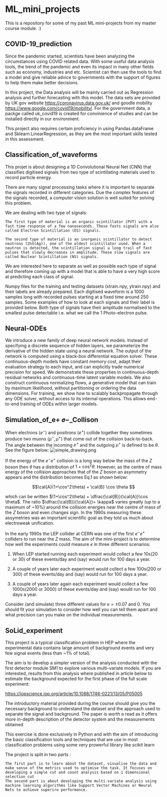 # ML_mini_projects
This is a repository for some of my past ML mini-projects from my master course module. :) 

## COVID-19_prediction
Since the pandemic started, scientists have been analyzing the circumstances using COVID related data. With some useful data analysis tools, the trend of the pandemic and even its impact in many other fields such as economy, industries and etc. Scientist can then use the tools to find a model and give reliable advice to governments with the support of figures to help them make better decisions.

In this project, the Data analysis will be mainly carried out as Regression analysis and further forecasting with this model. The data sets are provided by UK gov website https://coronavirus.data.gov.uk/ and goodle mobility https://www.google.com/covid19/mobility/. For the government data, a packge called uk_covid19 is created for convinience of studies and can be installed directly in our environment.

This project also requires certain proficiency in using Pandas.dataFrame and Sklearn.LinearRegression, as they are the most important skills tested in this assessment.

## Classification_of_waveforms


This projet is about designing a 1D Convolutional Neural Net (CNN) that classifies digitised signals from two type of scintillating materials used to record particle energy.

There are many signal processing tasks where it is important to separate the signals recorded in different categories. Due the complex features of the signals recorded, a computer vision solution is well suited for solving this problem.

We are dealing with two type of signals:

    The first type of material is an organic scintillator (PVT) with a fast time response of a few nanoseconds. These fasts signals are also called Electron Scintillation (ES) signals.

    The second type of material is an inorganic scintillator to detect neutrons (ZnS(Ag)), one of the oldest scintillator used. When a neutron is detected, the scintillation signal a long trail of fast pulses that slowly decreases in amplitude. These slow signals are called Nuclear Scintillation (NS) signals.

We are interested here to separate as well as possible each type of signal and therefore coming up with a model that is able to have a very high score at predicting each class of signal.

Numpy files for the training and testing datasets (xtrain.npy, ytrain.npy) and their labels are already prepared. Each digitised waveform is a 1000 samples long with recorded pulses starting at a fixed time around 250 samples. Some examples of how to look at each signals and their label is provided below. Both type of signals have their amplitude normalised to the smallest pulse detectable i.e. what we call the 1 Photo-electron pulse.


## Neural-ODEs
We introduce a new family of deep neural network models. Instead of specifying a discrete sequence of hidden layers, we parameterize the derivative of the hidden state using a neural network. The output of the network is computed using a black-box differential equation solver. These continuous-depth models have constant memory cost, adapt their evaluation strategy to each input, and can explicitly trade numerical precision for speed. We demonstrate these properties in continuous-depth residual networks and continuous-time latent variable models. We also construct continuous normalizing flows, a generative model that can train by maximum likelihood, without partitioning or ordering the data dimensions. For training, we show how to scalably backpropagate through any ODE solver, without access to its internal operations. This allows end-to-end training of ODEs within larger models.


## Simulation_of_e+ 𝑒−_Collison

When electrons $(e^-)$ and positrons $(e^+)$ collide together they sometimes produce two muons $(\mu^- , \mu^+)$ that come out of the collision back-to-back. The angle between the incoming $e^+$ and the outgoing $\mu^+$ is defined to be $\theta$. See the figure below:
![simple_drawing.png](attachment:simple_drawing.png)

If the energy of the $e^-e^+$ collision is a long way below the mass of the $Z$ boson then $\theta$ has a distribution of $1+\cos^2\theta$. However, as the centre of mass energy of the collision approaches that of the $Z$ boson an asymmetry appears and the distribution becomes Eq.1 as shown below:

$$\cal{A}(1+\cos^2\theta) + \cal{B} \cos \theta $$

which can be written $(1+\cos^2\theta) + \dfrac{\cal{B}}{\cal{A}}\cos \theta$. The ratio $\dfrac{\cal{B}}{\cal{A}}= \kappa$ varies greatly (up to a maximum of ~10%) around the collision energies near the centre of mass of the $Z$ boson and even changes sign. In the 1990s measuring these assymetries was an important scientific goal as they told us much about electroweak unification.

In the early 1990s the LEP collider at CERN was one of the first  $e^-e^+$ colliders to run near the $Z$ mass. 
The aim of the mini-project is to determine how well the experiments could measure $\kappa$ in three different scenarios:

1. When LEP started running each experiment would collect a few 10s(20 or 30) of these events/day and (say) would run for 100 days a year.

2. A couple of years later each experiment would collect a few 100s(200 or 300) of these events/day and (say) would run for 100 days a year.

3. A couple of years later again each experiment would collect a few 1000s(2000 or 3000) of these events/day and (say) would run for 100 days a year.

Consider (and simulate) three different values for $\kappa = \pm 0.07$ and $0$. You should fit your simulation to consider how well you can tell them apart and what precision can you make on the individual measurements. 




## SoLid_experiment


This project is a typical classification problem in HEP where the experimental data contains large amount of background events and very few signal events (less than ~1% of total).

The aim is to develop a simpler version of the analysis conducted with the first detector module SM1 to explore various multi-variate models. If you are interested, results from this analysis where published in article below to estimate the background expected for the first phase of the full scale experiment:

https://iopscience.iop.org/article/10.1088/1748-0221/13/05/P05005

The introductory material provided during the course should give you the necessary background to understand the dataset and the approach used to separate the signal and background. The paper is worth a read as it offers more in-depth description of the detector system and the measurements obtained

This exercise is done exclusively in Python and with the aim of introducing the basic classification tools and techniques that are use in most classification problems using some very prowerful library like scikit learn

The project is split in two parts :

    The first part is to learn about the dataset, visualise the data and make sense of the metrics used to optimise the task. It focuses on developing a simple cut and count analysis based on 1 dimensional selection cut
    The second part is about developing the multi-variate analysis using machine learning algorithms like Support Vector Machines or Neural Nets to achieve superiro performance.
